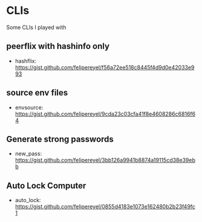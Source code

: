 # CLIs
Some CLIs I played with

## peerflix with hashinfo only
- hashflix: https://gist.github.com/felipereyel/f56a72ee518c8445f4d9d0e42033e993


## source env files
- envsource: https://gist.github.com/felipereyel/9cda23c03cfa41f8e4608286c6816f64


## Generate strong passwords
- new_pass: https://gist.github.com/felipereyel/3bb126a9941b8874a19115cd38e39ebb


## Auto Lock Computer
- auto_lock: https://gist.github.com/felipereyel/0855d4183e1073e162480b2b23f49fc1
